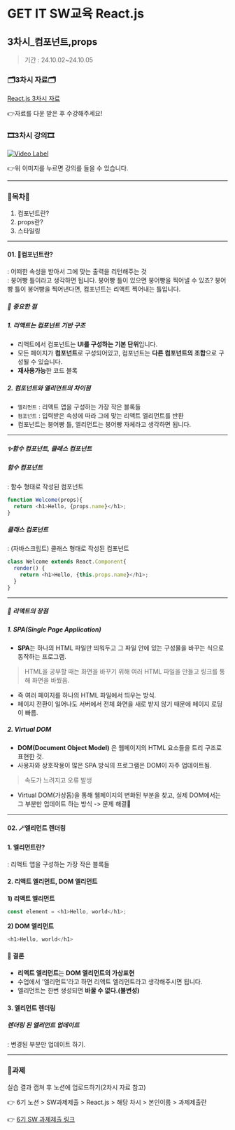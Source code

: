 # GET IT SW교육 React.js
## 3차시_컴포넌트,props
> 기간 : 24.10.02~24.10.05

### 🗂️3차시 자료🗂️
[React.js 3차시 자료](https://github.com/getit-knu/Get-React.js/blob/main/3%EC%B0%A8%EC%8B%9C/GETIT%20SW%20%EA%B5%90%EC%9C%A1%20react%20_%203%EC%B0%A8%EC%8B%9C.pdf)

👉자료를 다운 받은 후 수강해주세요!

### 🎞️3차시 강의🎞️
[![Video Label](http://img.youtube.com/vi/YTooyIVNPYc/0.jpg)](https://youtu.be/YTooyIVNPYc)

👉위 이미지를 누르면 강의를 들을 수 있습니다.

---

### 🚀목차🚀
1. 컴포넌트란?
2. props란?
3. 스타일링

---

#### 01. 🍃컴포넌트란?
: 어떠한 속성을 받아서 그에 맞는 출력을 리턴해주는 것<br/>
: 붕어빵 틀이라고 생각하면 됩니다. 붕어빵 틀이 있으면 붕어빵을 찍어낼 수 있죠? 붕어빵 틀이 붕어빵을 찍어낸다면, 컴포넌트는 리액트 찍어내는 틀입니다.

##### 📢 중요한 점
##### 1. 리액트는 컴포넌트 기반 구조
- 리액트에서 컴포넌트는 **UI를 구성하는 기본 단위**입니다.
- 모든 페이지가 **컴포넌트**로 구성되어있고, 컴포넌트는 **다른 컴포넌트의 조합**으로 구성될 수 있습니다.
- **재사용가능**한 코드 블록
  
##### 2. 컴포넌트와 엘리먼트의 차이점
- `엘리먼트` : 리액트 앱을 구성하는 가장 작은 블록들
- `컴포넌트` : 입력받은 속성에 따라 그에 맞는 리액트 엘리먼트를 반환
- 컴포넌트는 붕어빵 틀, 엘리먼트는 붕어빵 자체라고 생각하면 됩니다.
---
##### ✨함수 컴포넌트, 클래스 컴포넌트
##### 함수 컴포넌트
: 함수 형태로 작성된 컴포넌트
```javascript
function Welcome(props){
  return <h1>Hello, {props.name}</h1>;
}
```

##### 클래스 컴포넌트
: (자바스크립트) 클래스 형태로 작성된 컴포넌트
```javascript
class Welcome extends React.Component{
  render() {
    return <h1>Hello, {this.props.name}</h1>;
  }
}
```
  
---

##### 🩷 리액트의 장점
##### 1. SPA(Single Page Application)
- **SPA**는 하나의 HTML 파일만 띄워두고 그 파일 안에 있는 구성물을 바꾸는 식으로 동작하는 프로그램.
> HTML을 공부할 때는 화면을 바꾸기 위해 여러 HTML 파일을 만들고 링크를 통해 화면을 바꿨음.
- 즉 여러 페이지를 하나의 HTML 파일에서 띄우는 방식.
- 페이지 전환이 일어나도 서버에서 전체 화면을 새로 받지 않기 때문에 페이지 로딩이 빠름.

##### 2. Virtual DOM
- **DOM(Document Object Model)** 은 웹페이지의 HTML 요소들을 트리 구조로 표현한 것.
- 사용자와 상호작용이 많은 SPA 방식의 프로그램은 DOM이 자주 업데이트됨.
> 속도가 느려지고 오류 발생
- Virtual DOM(가상돔)을 통해 웹페이지의 변화된 부분을 찾고, 실제 DOM에서는 그 부분만 업데이트 하는 방식
-> 문제 해결🌟

---

#### 02. 🪄엘리먼트 렌더링
#### 1. 엘리먼트란?
: 리액트 앱을 구성하는 가장 작은 블록들

#### 2. 리액트 엘리먼트, DOM 엘리먼트

**1) 리액트 엘리먼트**
```react.js
const element = <h1>Hello, world</h1>;
```
**2) DOM 엘리먼트**
```react.js
<h1>Hello, world</h1>
```

#### 👊 결론
- **리액트 엘리먼트**는 **DOM 엘리먼트의 가상표현**
- 수업에서 '엘리먼트'라고 하면 리액트 엘리먼트라고 생각해주시면 됩니다.
- 엘리먼트는 한번 생성되면 **바꿀 수 없다.(불변성)**

#### 3. 엘리먼트 렌더링
##### 렌더링 된 엘리먼트 업데이트
: 변경된 부분만 업데이트 하기.

---

### 📢과제
실습 결과 캡쳐 후 노션에 업로드하기(2차시 자료 참고)

👉 6기 노션 > SW과제제출 > React.js > 해당 차시 > 본인이름 > 과제제출란

👉 [6기 SW 과제제출 링크](https://www.notion.so/SW-8502eeef321b43e2ad13ece0f626be33)
